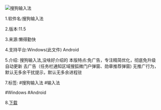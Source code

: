 ![搜狗输入法](https://img.goojoe.cc/2021/12/16/04Sv7T7v.jpg)

1.软件名:搜狗输入法

2.版本:11.5

3.来源:懒得勤快

4.支持平台:Windows(此文件) Android

5.介绍:
搜狗输入法,没啥好介绍的
本版特点:免广告，专注精简优化，彻底免升级自动更新
去广告（任务栏通知区域搜狐微门户弹窗、勋章推荐弹窗)
无推广行为，默认无多余干扰提示，默认无多余进程驻

7.标签:
#搜狗输入法 #输入法

#Windows #Android

8.[下载](https://t.me/GoojoeShare/21)
